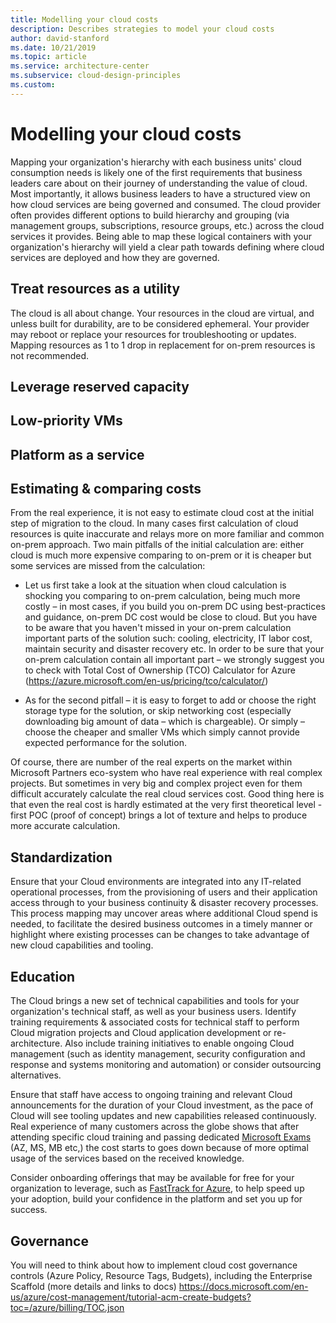 ```yaml
---
title: Modelling your cloud costs
description: Describes strategies to model your cloud costs
author: david-stanford
ms.date: 10/21/2019
ms.topic: article
ms.service: architecture-center
ms.subservice: cloud-design-principles
ms.custom: 
---
```


# Modelling your cloud costs

Mapping your organization's hierarchy with each business units' cloud consumption needs is likely one of the first requirements that business leaders care about on their journey of understanding the value of cloud. Most importantly, it allows business leaders to have a structured view on how cloud services are being governed and consumed. The cloud provider often provides different options to build hierarchy and grouping (via management groups, subscriptions, resource groups, etc.) across the cloud services it provides. Being able to map these logical containers with your organization's hierarchy will yield a clear path towards defining where cloud services are deployed and how they are governed.

## Treat resources as a utility

The cloud is all about change. Your resources in the cloud are virtual, and unless built for durability, are to be considered ephemeral. Your provider may reboot or replace your resources for troubleshooting or updates. Mapping resources as 1 to 1 drop in replacement for on-prem resources is not recommended.

## Leverage reserved capacity

## Low-priority VMs

## Platform as a service

## Estimating & comparing costs

From the real experience, it is not easy to estimate cloud cost at the initial step of migration to the cloud. In many cases first calculation of cloud resources is quite inaccurate and relays more on more familiar and common on-prem approach. Two main pitfalls of the initial calculation are: either cloud is much more expensive comparing to on-prem or it is cheaper but some services are missed from the calculation:

- Let us first take a look at the situation when cloud calculation is shocking you comparing to on-prem calculation, being much more costly – in most cases, if you build you on-prem DC using best-practices and guidance, on-prem DC cost would be close to cloud. But you have to be aware that you haven't missed in your on-prem calculation important parts of the solution such: cooling, electricity, IT labor cost, maintain security and disaster recovery etc. In order to be sure that your on-prem calculation contain all important part – we strongly suggest you to check with Total Cost of Ownership (TCO) Calculator for Azure (https://azure.microsoft.com/en-us/pricing/tco/calculator/)

- As for the second pitfall – it is easy to forget to add or choose the right storage type for the solution, or skip networking cost (especially downloading big amount of data – which is chargeable). Or simply – choose the cheaper and smaller VMs which simply cannot provide expected performance for the solution.

Of course, there are number of the real experts on the market within Microsoft Partners eco-system who have real experience with real complex projects. But sometimes in very big and complex project even for them difficult accurately calculate the real cloud services cost. Good thing here is that even the real cost is hardly estimated at the very first theoretical level - first POC (proof of concept) brings a lot of texture and helps to produce more accurate calculation.

## Standardization

Ensure that your Cloud environments are integrated into any IT-related operational processes, from the provisioning of users and their application access through to your business continuity & disaster recovery processes. This process mapping may uncover areas where additional Cloud spend is needed, to facilitate the desired business outcomes in a timely manner or highlight where existing processes can be changes to take advantage of new cloud capabilities and tooling.

## Education

The Cloud brings a new set of technical capabilities and tools for your organization's technical staff, as well as your business users. Identify training requirements & associated costs for technical staff to perform Cloud migration projects and Cloud application development or re-architecture. Also include training initiatives to enable ongoing Cloud management (such as identity management, security configuration and response and systems monitoring and automation) or consider outsourcing alternatives.

Ensure that staff have access to ongoing training and relevant Cloud announcements for the duration of your Cloud investment, as the pace of Cloud will see tooling updates and new capabilities released continuously. Real experience of many customers across the globe shows that after attending specific cloud training and passing dedicated [Microsoft Exams](https://www.microsoft.com/en-us/learning/exam-list.aspx) (AZ, MS, MB etc,) the cost starts to goes down because of more optimal usage of the services based on the received knowledge.

Consider onboarding offerings that may be available for free for your organization to leverage, such as [FastTrack for Azure](https://azure.microsoft.com/en-us/programs/azure-fasttrack/partners/), to help speed up your adoption, build your confidence in the platform and set you up for success.

## Governance

You will need to think about how to implement cloud cost governance controls (Azure Policy, Resource Tags, Budgets), including the Enterprise Scaffold (more details and links to docs) https://docs.microsoft.com/en-us/azure/cost-management/tutorial-acm-create-budgets?toc=/azure/billing/TOC.json